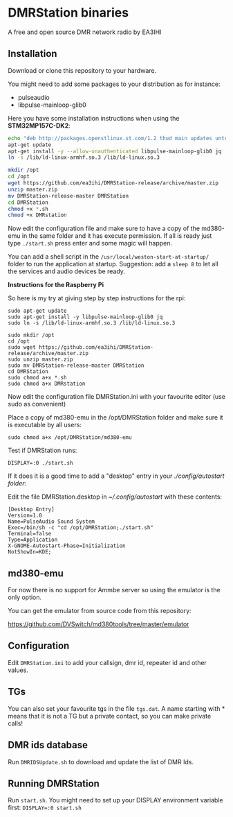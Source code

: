 # DMRStation binaries

A free and open source DMR network radio by EA3IHI

## Installation

Download or clone this repository to your hardware.

You might need to add some packages to your distribution as for instance:

* pulseaudio
* libpulse-mainloop-glib0

Here you have some installation instructions when using the **STM32MP157C-DK2**:

```bash
echo "deb http://packages.openstlinux.st.com/1.2 thud main updates untested" >> /etc/apt/sources.list.d/packages.openstlinux.st.com.list
apt-get update
apt-get install -y --allow-unauthenticated libpulse-mainloop-glib0 jq
ln -s /lib/ld-linux-armhf.so.3 /lib/ld-linux.so.3

mkdir /opt
cd /opt
wget https://github.com/ea3ihi/DMRStation-release/archive/master.zip
unzip master.zip
mv DMRStation-release-master DMRStation
cd DMRStation
chmod +x *.sh
chmod +x DMRstation

```

Now edit the configuration file and make sure to have a copy of the md380-emu in the same folder and it has execute permission.
If all is ready just type `./start.sh` press enter and some magic will happen.

You can add a shell script in the `/usr/local/weston-start-at-startup/` folder to run the application at startup.
Suggestion: add a `sleep 8` to let all the services and audio devices be ready.


**Instructions for the Raspberry Pi**

So here is my try at giving step by step instructions for the rpi:

```
sudo apt-get update
sudo apt-get install -y libpulse-mainloop-glib0 jq
sudo ln -s /lib/ld-linux-armhf.so.3 /lib/ld-linux.so.3

sudo mkdir /opt
cd /opt
sudo wget https://github.com/ea3ihi/DMRStation-release/archive/master.zip
sudo unzip master.zip
sudo mv DMRStation-release-master DMRStation
cd DMRStation
sudo chmod a+x *.sh
sudo chmod a+x DMRstation
```

Now edit the configuration file DMRStation.ini with your favourite editor (use sudo as convenient)


Place a copy of md380-emu in the /opt/DMRStation folder and make sure it is executable by all users:
```
sudo chmod a+x /opt/DMRStation/md380-emu
```

Test if DMRStation runs:

```
DISPLAY=:0 ./start.sh
```

If it does it is a good time to add a "desktop" entry in your *./config/autostart folder*:


Edit the file DMRStation.desktop in *~/.config/autostart* with these contents:

```
[Desktop Entry]
Version=1.0
Name=PulseAudio Sound System
Exec=/bin/sh -c "cd /opt/DMRStation;./start.sh"
Terminal=false
Type=Application
X-GNOME-Autostart-Phase=Initialization
NotShowIn=KDE;
```

## md380-emu

For now there is no support for Ammbe server so using the emulator is the only option.

You can get the emulator from source code from this repository:

https://github.com/DVSwitch/md380tools/tree/master/emulator

## Configuration

Edit `DMRStation.ini` to add your callsign, dmr id, repeater id and other values.

## TGs
You can also set your favourite tgs in the file `tgs.dat`.
A name starting with * means that it is not a TG but a private contact, so you can make private calls!

## DMR ids database

Run `DMRIDSUpdate.sh` to download and update the list of DMR Ids.


## Running DMRStation

Run `start.sh`. You might need to set up your DISPLAY environment variable first: `DISPLAY=:0 start.sh`

